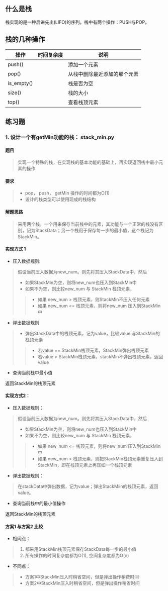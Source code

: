 ## 什么是栈

栈实现的是一种后进先出(LIFO)的序列。栈中有两个操作：PUSH与POP。

## 栈的几种操作

操作 | 时间复杂度 | 说明
--- | --- | ---
push() |   | 添加一个元素
pop() |   | 从栈中删除最近添加的那个元素
is_empty() |   | 栈是否为空
size() |   | 栈的大小
top() |   | 查看栈顶元素

## 练习题

### 1. 设计一个有getMin功能的栈： stack_min.py

#### 题目
> 实现一个特殊的栈，在实现栈的基本功能的基础上，再实现返回栈中最小元素的操作
#### 要求
> - pop， push， getMin 操作的时间都为O(1)
> - 设计的栈类型可以使用现成的栈结构

#### 解题思路
> 采用两个栈，一个用来保存当前栈中的元素，其功能与一个正常的栈没有区别，记为StackData；另一个栈用于保存每一步的最小值，这个栈记为 StackMin。

#### 实现方式 1

- 压入数据规则:

> 假设当前压入数据为new_num。则先将其压入StackData中，然后
> - 如果StackMin为空，则将new_num也压入到StackMin中
> - 如果不为空，则比较new_num 与 StackMin 栈顶元素，
>> - 如果 new_num > 栈顶元素，则StackMin不压入任何元素
>> - 如果 new_num <= 栈顶元素，则将new_num 压入到StackMin中

- 弹出数据规则

> - 弹出StackData中的栈顶元素，记为value，比较value 与StackMin的栈顶元素
>> - 若value == StackMin栈顶元素，StackMin弹出栈顶元素
>> - 若value > StackMin栈顶元素，stackMin不弹出栈顶元素，返回value

- 查询当前栈中最小值

返回StackMin的栈顶元素


#### 实现方式2：

- 压入数据规则：
> 假设当前压入数据为new_num。则先将其压入StackData中，然后
> - 如果StackMin为空，则将new_num也压入到StackMin中
> - 如果不为空，则比较new_num 与 StackMin 栈顶元素，
>> - 如果 new_num <= 栈顶元素，则将new_num 压入到StackMin中
>> - 如果 new_num > 栈顶元素，则把StackMin栈顶元素重复压入到StackMin，即在栈顶元素上再压如一个栈顶元素

- 弹出数据规则：

> 在stackData中弹出数据，记为value；弹出StackMiin的栈顶元素，返回value。

- 查询当前栈中的最小值操作

返回StackMin的栈顶元素

#### 方案1 与方案2 比较

- 相同点：
> 1. 都采用StackMin栈顶元素保存StackData每一步的最小值
> 2. 所有操作的时间复杂度都为O(1), 空间复杂度都为O(n)

- 不同点：
> - 方案1中StackMin压入时稍省空间，但是弹出操作稍费时间
> - 方案2中StackMin压入时稍省空间，但是弹出操作稍省时间
